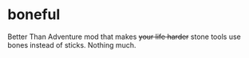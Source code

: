 # boneful
Better Than Adventure mod that makes ~~your life harder~~ stone tools use bones instead of sticks. Nothing much.
